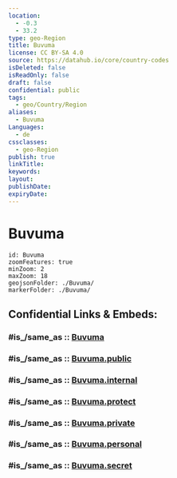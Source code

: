 ```yaml
---
location:
  - -0.3
  - 33.2
type: geo-Region
title: Buvuma
license: CC BY-SA 4.0
source: https://datahub.io/core/country-codes
isDeleted: false
isReadOnly: false
draft: false
confidential: public
tags:
  - geo/Country/Region
aliases:
  - Buvuma
Languages:
  - de
cssclasses:
  - geo-Region
publish: true
linkTitle:
keywords:
layout:
publishDate:
expiryDate:
---
```


# Buvuma

```leaflet
id: Buvuma
zoomFeatures: true 
minZoom: 2 
maxZoom: 18
geojsonFolder: ./Buvuma/
markerFolder: ./Buvuma/
```


## Confidential Links & Embeds: 

### #is_/same_as :: [Buvuma](/_Standards/Earth/Continent/Africa/Africa~Central/Uganda/regions~Uganda/Uganda~Central/Buvuma.md) 

### #is_/same_as :: [Buvuma.public](/_public/Earth/Continent/Africa/Africa~Central/Uganda/regions~Uganda/Uganda~Central/Buvuma.public.md) 

### #is_/same_as :: [Buvuma.internal](/_internal/Earth/Continent/Africa/Africa~Central/Uganda/regions~Uganda/Uganda~Central/Buvuma.internal.md) 

### #is_/same_as :: [Buvuma.protect](/_protect/Earth/Continent/Africa/Africa~Central/Uganda/regions~Uganda/Uganda~Central/Buvuma.protect.md) 

### #is_/same_as :: [Buvuma.private](/_private/Earth/Continent/Africa/Africa~Central/Uganda/regions~Uganda/Uganda~Central/Buvuma.private.md) 

### #is_/same_as :: [Buvuma.personal](/_personal/Earth/Continent/Africa/Africa~Central/Uganda/regions~Uganda/Uganda~Central/Buvuma.personal.md) 

### #is_/same_as :: [Buvuma.secret](/_secret/Earth/Continent/Africa/Africa~Central/Uganda/regions~Uganda/Uganda~Central/Buvuma.secret.md)

